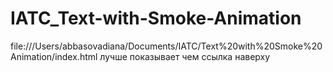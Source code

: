 # IATC_Text-with-Smoke-Animation

file:///Users/abbasovadiana/Documents/IATC/Text%20with%20Smoke%20Animation/index.html лучше показывает чем ссылка наверху

